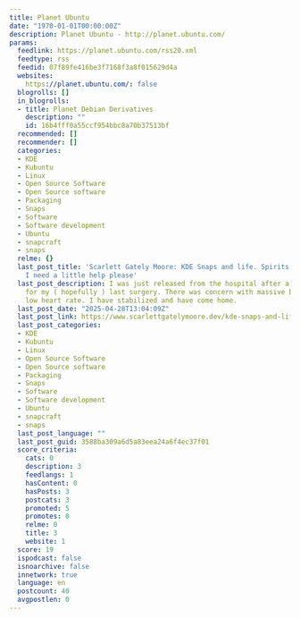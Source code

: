 ```yaml
---
title: Planet Ubuntu
date: "1970-01-01T00:00:00Z"
description: Planet Ubuntu - http://planet.ubuntu.com/
params:
  feedlink: https://planet.ubuntu.com/rss20.xml
  feedtype: rss
  feedid: 07f89fe416be3f7168f3a8f015629d4a
  websites:
    https://planet.ubuntu.com/: false
  blogrolls: []
  in_blogrolls:
  - title: Planet Debian Derivatives
    description: ""
    id: 16b4fff0a55ccf954bbc8a70b37513bf
  recommended: []
  recommender: []
  categories:
  - KDE
  - Kubuntu
  - Linux
  - Open Source Software
  - Open Source software
  - Packaging
  - Snaps
  - Software
  - Software development
  - Ubuntu
  - snapcraft
  - snaps
  relme: {}
  last_post_title: 'Scarlett Gately Moore: KDE Snaps and life. Spirits are up, but
    I need a little help please'
  last_post_description: I was just released from the hospital after a 3 day stay
    for my ( hopefully ) last surgery. There was concern with massive blood loss and
    low heart rate. I have stabilized and have come home.
  last_post_date: "2025-04-28T13:04:09Z"
  last_post_link: https://www.scarlettgatelymoore.dev/kde-snaps-and-life-spirits-are-up-but-i-need-a-little-help-please/
  last_post_categories:
  - KDE
  - Kubuntu
  - Linux
  - Open Source Software
  - Open Source software
  - Packaging
  - Snaps
  - Software
  - Software development
  - Ubuntu
  - snapcraft
  - snaps
  last_post_language: ""
  last_post_guid: 3588ba309a6d5a83eea24a6f4ec37f01
  score_criteria:
    cats: 0
    description: 3
    feedlangs: 1
    hasContent: 0
    hasPosts: 3
    postcats: 3
    promoted: 5
    promotes: 0
    relme: 0
    title: 3
    website: 1
  score: 19
  ispodcast: false
  isnoarchive: false
  innetwork: true
  language: en
  postcount: 40
  avgpostlen: 0
---
```

